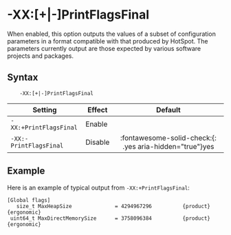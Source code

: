 <!--
* Copyright (c) 2017, 2023 IBM Corp. and others
*
* This program and the accompanying materials are made
* available under the terms of the Eclipse Public License 2.0
* which accompanies this distribution and is available at
* https://www.eclipse.org/legal/epl-2.0/ or the Apache
* License, Version 2.0 which accompanies this distribution and
* is available at https://www.apache.org/licenses/LICENSE-2.0.
*
* This Source Code may also be made available under the
* following Secondary Licenses when the conditions for such
* availability set forth in the Eclipse Public License, v. 2.0
* are satisfied: GNU General Public License, version 2 with
* the GNU Classpath Exception [1] and GNU General Public
* License, version 2 with the OpenJDK Assembly Exception [2].
*
* [1] https://www.gnu.org/software/classpath/license.html
* [2] https://openjdk.org/legal/assembly-exception.html
*
* SPDX-License-Identifier: EPL-2.0 OR Apache-2.0 OR GPL-2.0 WITH
* Classpath-exception-2.0 OR LicenseRef-GPL-2.0 WITH Assembly-exception
-->

# -XX:\[+|-\]PrintFlagsFinal

When enabled, this option outputs the values of a subset of configuration parameters in a format compatible with that produced by HotSpot. The parameters currently output are those expected by various software projects and packages.

## Syntax

        -XX:[+|-]PrintFlagsFinal

| Setting                | Effect  | Default |
|------------------------|---------|:-------:|
| `-XX:+PrintFlagsFinal` | Enable  |         |
| `-XX:-PrintFlagsFinal` | Disable | :fontawesome-solid-check:{: .yes aria-hidden="true"}<span class="sr-only">yes</span> |

## Example

Here is an example of typical output from `-XX:+PrintFlagsFinal`:

```
[Global flags]
   size_t MaxHeapSize              = 4294967296          {product} {ergonomic}
 uint64_t MaxDirectMemorySize      = 3758096384          {product} {ergonomic}
```
 
 
<!-- ==== END OF TOPIC ==== xxprintflagsfinal.md ==== -->

